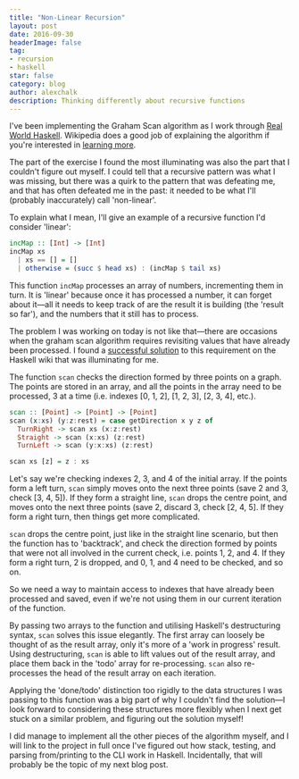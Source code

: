 ```yaml
---
title: "Non-Linear Recursion"
layout: post
date: 2016-09-30
headerImage: false
tag:
- recursion
- haskell
star: false
category: blog
author: alexchalk
description: Thinking differently about recursive functions
---
```


I've been implementing the Graham Scan algorithm as I work
through [Real World Haskell][rwh-chapter]. Wikipedia does a good job of 
explaining the algorithm if you're interested in [learning more][wiki-gsa].


The part of the exercise I found the most illuminating was also the part
that I couldn't figure out myself. I could tell that a recursive pattern
was what I was missing, but there was a quirk to the pattern 
that was defeating me, and that has often defeated me in the past: it
needed to be what I'll (probably inaccurately) call 'non-linear'.


To explain what I mean, I'll give an example of a recursive function I'd
consider 'linear':

```haskell
incMap :: [Int] -> [Int]
incMap xs
  | xs == [] = []
  | otherwise = (succ $ head xs) : (incMap $ tail xs)
```

This function `incMap` processes an array of numbers, incrementing them 
in turn. It is 'linear' because once it has processed a number, 
it can forget about it—all it needs to keep track of are the result
it is building (the 'result so far'), and the numbers that it still
has to process. 


The problem I was working on today is not like that—there are occasions
when the graham scan algorithm requires revisiting values that have
already been processed. I found a [successful solution][hs-wiki-gsa] 
to this requirement on the Haskell wiki that was illuminating for me.


The function `scan` checks the direction formed by three points
on a graph. The points are stored in an array, and all the points in the
array need to be processed, 3 at a time (i.e. indexes [0, 1, 2], 
[1, 2, 3], [2, 3, 4], etc.). 

```haskell
scan :: [Point] -> [Point] -> [Point]
scan (x:xs) (y:z:rest) = case getDirection x y z of
  TurnRight -> scan xs (x:z:rest)
  Straight -> scan (x:xs) (z:rest)
  TurnLeft -> scan (y:x:xs) (z:rest)

scan xs [z] = z : xs
```

Let's say we're checking indexes 2, 3, and 4 of the initial array. 
If the points form a left turn, `scan` simply moves onto the next three
points (save 2 and 3, check [3, 4, 5]). If they form a 
straight line, `scan` drops the centre point, and moves onto the next three 
points (save 2, discard 3, check [2, 4, 5]. If they form a 
right turn, then things get more complicated. 


`scan` drops the centre point, just like in the straight line scenario, 
but then the function has to 'backtrack', and check the direction formed by
points that were not all involved in the current check, i.e. points 1,
2, and 4. If they form a right turn, 2 is dropped, and 0, 1, and 4 need
to be checked, and so on. 


So we need a way to maintain access to indexes that have
already been processed and saved, even if we're not using them in our
current iteration of the function.


By passing two arrays to the function and utilising Haskell's
destructuring syntax, `scan` solves this issue elegantly. The first
array can loosely be thought of as the result array, only it's more of a
'work in progress' result. Using destructuring, `scan` is able to lift
values out of the result array, and place them back in the 'todo'
array for re-processing. `scan` also re-processes the head of the result
array on each iteration.


Applying the 'done/todo' distinction too rigidly to the data structures
I was passing to this function was a big part of why I couldn't find the
solution—I look forward to considering these structures more
flexibly when I next get stuck on a similar problem, and figuring out the
solution myself!


I did manage to implement all the other pieces of the algorithm myself,
and I will link to the project in full once I've figured out how stack,
testing, and parsing from/printing to the CLI work in Haskell.
Incidentally, that will probably be the topic of my next blog post.


[rwh-chapter]: http://book.realworldhaskell.org/read/defining-types-streamlining-functions.html
[wiki-gsa]: https://en.wikipedia.org/wiki/Graham_scan
[hs-wiki-gsa]: https://wiki.haskell.org/Graham_Scan_Implementation

